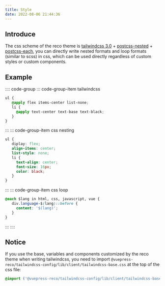 ```yaml
---
title: Style
date: 2022-08-06 21:44:36
---
```


## Introduce

The css scheme of the reco theme is [tailwindcss 3.0](https://tailwindcss.com/docs/installation) + [postcss-nested](https://github.com/postcss/postcss-nested) + [postcss-each](https://github.com/madyankin/postcss-each), you can directly write nested formats and loop formats (similar to scss) in css, which can be used directly regardless of custom styles or custom components.

## Example

:::: code-group
::: code-group-item tailwindcss
````css
ul {
   @apply flex items-center list-none;
   li {
     @apply text-center text-base text-black;
   }
}
````
:::
::: code-group-item css nesting
````css
ul {
   diplay: flex;
   align-items: center;
   list-style: none;
   li {
     text-align: center;
     font-size: 16px;
     color: black;
   }
}
````
:::
::: code-group-item css loop
````css
@each $lang in html, css, javascript, vue {
   div.language-$(lang)::before {
     content: '$(lang)';
   }
}
````
:::
::::

## Notice

If you use the base, variables and components customized by the reco theme when writing tailwindcss, you need to import `@vuepress-reco/tailwindcss-config/lib/client/tailwindcss-base.css` at the top of the css file:

````css
@import ('@vuepress-reco/tailwindcss-config/lib/client/tailwindcss-base.css);
````
